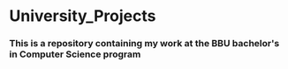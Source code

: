 # University_Projects
### This is a repository containing my work at the BBU bachelor's in Computer Science program
